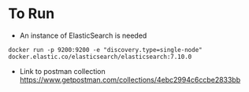 # To Run

- An instance of ElasticSearch is needed

```
docker run -p 9200:9200 -e "discovery.type=single-node" docker.elastic.co/elasticsearch/elasticsearch:7.10.0
```

- Link to postman collection https://www.getpostman.com/collections/4ebc2994c6ccbe2833bb